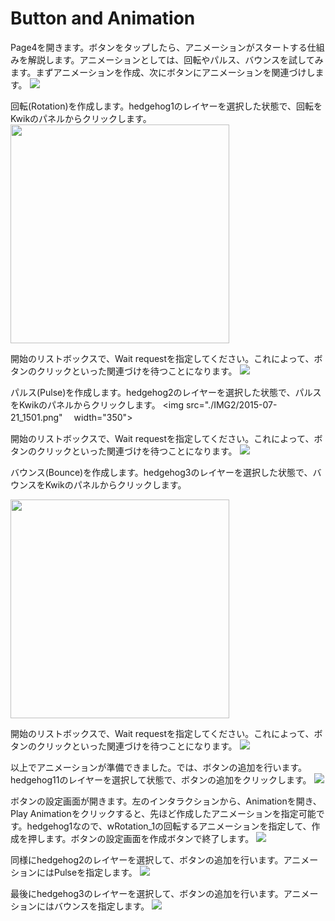 # Button and Animation

Page4を開きます。ボタンをタップしたら、アニメーションがスタートする仕組みを解説します。アニメーションとしては、回転やパルス、バウンスを試してみます。まずアニメーションを作成、次にボタンにアニメーションを関連づけします。
<img src="./IMG2/2015-07-21_1455.png">

回転(Rotation)を作成します。hedgehog1のレイヤーを選択した状態で、回転をKwikのパネルからクリックします。
<img src="./IMG2/2015-07-21_1500.png" width="350">

開始のリストボックスで、Wait requestを指定してください。これによって、ボタンのクリックといった関連づけを待つことになります。
<img src="./IMG2/2015-07-21_1503.png">

パルス(Pulse)を作成します。hedgehog2のレイヤーを選択した状態で、パルスをKwikのパネルからクリックします。
<img src="./IMG2/2015-07-21_1501.png"　 width="350">

開始のリストボックスで、Wait requestを指定してください。これによって、ボタンのクリックといった関連づけを待つことになります。
<img src="./IMG2/2015-07-21_1504.png">

バウンス(Bounce)を作成します。hedgehog3のレイヤーを選択した状態で、バウンスをKwikのパネルからクリックします。

<img src="./IMG2/2015-07-21_1502.png"  width="350">

開始のリストボックスで、Wait requestを指定してください。これによって、ボタンのクリックといった関連づけを待つことになります。
<img src="./IMG2/2015-07-21_1505.png">

以上でアニメーションが準備できました。では、ボタンの追加を行います。 hedgehog11のレイヤーを選択して状態で、ボタンの追加をクリックします。
<img src="./IMG2/2015-07-21_1506.png">

ボタンの設定画面が開きます。左のインタラクションから、Animationを開き、Play Animationをクリックすると、先ほど作成したアニメーションを指定可能です。hedgehog1なので、wRotation_1の回転するアニメーションを指定して、作成を押します。ボタンの設定画面を作成ボタンで終了します。
<img src="./IMG2/2015-07-21_1507.png">

同様にhedgehog2のレイヤーを選択して、ボタンの追加を行います。アニメーションにはPulseを指定します。
<img src="./IMG2/2015-07-21_1508.png">

最後にhedgehog3のレイヤーを選択して、ボタンの追加を行います。アニメーションにはバウンスを指定します。
<img src="./IMG2/2015-07-21_1509.png">